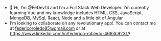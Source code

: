 - 👋 Hi, I’m @FeDev13 and I’m a Full Stack Web Developer. I’m currently learning Vue and my knowledge includes HTML, CSS, JavaScript, MongoDB, MySql, React, Node and a little bit of Angular
- I’m looking to collaborate on any revolutionary app!. You can contact me at federicoroledo85@gmail.com or at https://www.linkedin.com/in/federico-robledo-4693b9231/!

<!---
FeDev13/FeDev13 is a ✨ special ✨ repository because its `README.md` (this file) appears on your GitHub profile.
You can click the Preview link to take a look at your changes.
--->
